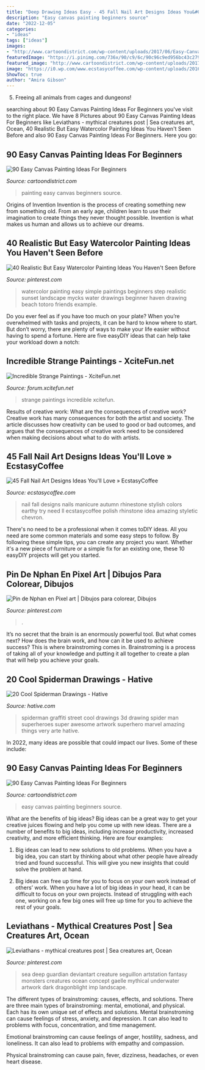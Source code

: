 ```yaml
---
title: "Deep Drawing Ideas Easy - 45 Fall Nail Art Designs Ideas You&#039;ll Love » Ecstasycoffee"
description: "Easy canvas painting beginners source"
date: "2022-12-05"
categories:
- "ideas"
tags: ["ideas"]
images:
- "http://www.cartoondistrict.com/wp-content/uploads/2017/06/Easy-Canvas-Painting-Ideas-For-Beginners0201.jpg"
featuredImage: "https://i.pinimg.com/736x/90/c9/6c/90c96c9ed956bc43c279c18aa3d85776.jpg"
featured_image: "http://www.cartoondistrict.com/wp-content/uploads/2017/06/Easy-Canvas-Painting-Ideas-For-Beginners0201.jpg"
image: "https://i0.wp.com/www.ecstasycoffee.com/wp-content/uploads/2016/10/Fall-Nail-Designs-28.jpg?resize=736%2C981"
ShowToc: true
author: "Amira Gibson"
---
```



5. Freeing all animals from cages and dungeons!

	

		
searching about 90 Easy Canvas Painting Ideas For Beginners you've visit to the right place. We have 8 Pictures about 90 Easy Canvas Painting Ideas For Beginners like Leviathans - mythical creatures post | Sea creatures art, Ocean, 40 Realistic But Easy Watercolor Painting Ideas You Haven&#039;t Seen Before and also 90 Easy Canvas Painting Ideas For Beginners. Here you go:
		
    
## 90 Easy Canvas Painting Ideas For Beginners

<img loading=lazy src="http://www.cartoondistrict.com/wp-content/uploads/2017/06/Easy-Canvas-Painting-Ideas-For-Beginners0201.jpg" onerror="this.onerror=null;this.src='https://tse2.mm.bing.net/th?id=OIP.hI1Tv4Y6Y5t2unCN60fbQgHaLc&amp;pid=15.1';" alt="90 Easy Canvas Painting Ideas For Beginners">

_Source: cartoondistrict.com_

>painting easy canvas beginners source. 

	

Origins of Invention
Invention is the process of creating something new from something old. From an early age, children learn to use their imagination to create things they never thought possible. Invention is what makes us human and allows us to achieve our dreams.

    
## 40 Realistic But Easy Watercolor Painting Ideas You Haven&#039;t Seen Before

<img loading=lazy src="https://i.pinimg.com/736x/d6/2d/88/d62d88fc1b6486cd49d11cc38ba2f3b2.jpg" onerror="this.onerror=null;this.src='https://tse4.mm.bing.net/th?id=OIP.JmBcqHgvhPaAyiizfhsYewHaJ3&amp;pid=15.1';" alt="40 Realistic But Easy Watercolor Painting Ideas You Haven&#039;t Seen Before">

_Source: pinterest.com_

>watercolor painting easy simple paintings beginners step realistic sunset landscape mycks water drawings beginner haven drawing beach totoro friends example. 

	

Do you ever feel as if you have too much on your plate? When you’re overwhelmed with tasks and projects, it can be hard to know where to start. But don’t worry, there are plenty of ways to make your life easier without having to spend a fortune. Here are five easyDIY ideas that can help take your workload down a notch: 

    
## Incredible Strange Paintings - XciteFun.net

<img loading=lazy src="https://img.xcitefun.net/users/2013/02/314807,xcitefun-incredibly-strange-paintings-2.jpg" onerror="this.onerror=null;this.src='https://tse1.mm.bing.net/th?id=OIP.yzFW6iZu2MuChp7V_xhIuAHaMK&amp;pid=15.1';" alt="Incredible Strange Paintings - XciteFun.net">

_Source: forum.xcitefun.net_

>strange paintings incredible xcitefun. 

	

Results of creative work: What are the consequences of creative work?
Creative work has many consequences for both the artist and society. The article discusses how creativity can be used to good or bad outcomes, and argues that the consequences of creative work need to be considered when making decisions about what to do with artists.

    
## 45 Fall Nail Art Designs Ideas You&#039;ll Love » EcstasyCoffee

<img loading=lazy src="https://i0.wp.com/www.ecstasycoffee.com/wp-content/uploads/2016/10/Fall-Nail-Designs-28.jpg?resize=736%2C981" onerror="this.onerror=null;this.src='https://tse2.mm.bing.net/th?id=OIP.xgXVRctQH1Y_m-ofVlEWHwHaJ3&amp;pid=15.1';" alt="45 Fall Nail Art Designs Ideas You&#039;ll Love » EcstasyCoffee">

_Source: ecstasycoffee.com_

>nail fall designs nails manicure autumn rhinestone stylish colors earthy try need ll ecstasycoffee polish rhinstone idea amazing styletic chevron. 

	

There's no need to be a professional when it comes toDIY ideas. All you need are some common materials and some easy steps to follow. By following these simple tips, you can create any project you want. Whether it's a new piece of furniture or a simple fix for an existing one, these 10 easyDIY projects will get you started.

    
## Pin De Nphan En Pixel Art | Dibujos Para Colorear, Dibujos

<img loading=lazy src="https://i.pinimg.com/736x/90/c9/6c/90c96c9ed956bc43c279c18aa3d85776.jpg" onerror="this.onerror=null;this.src='https://tse4.mm.bing.net/th?id=OIP.Q4UfYO79NHmgWbhGHk4OEAHaJ3&amp;pid=15.1';" alt="Pin de Nphan en Pixel art | Dibujos para colorear, Dibujos">

_Source: pinterest.com_

>. 

	

It’s no secret that the brain is an enormously powerful tool. But what comes next? How does the brain work, and how can it be used to achieve success? This is where brainstroming comes in. Brainstroming is a process of taking all of your knowledge and putting it all together to create a plan that will help you achieve your goals.

    
## 20 Cool Spiderman Drawings - Hative

<img loading=lazy src="https://hative.com/wp-content/uploads/2014/07/spiderman-drawings/4-spiderman-drawings.jpg" onerror="this.onerror=null;this.src='https://tse1.mm.bing.net/th?id=OIP.FoDb6moj54CFoORld7AAQwHaLH&amp;pid=15.1';" alt="20 Cool Spiderman Drawings - Hative">

_Source: hative.com_

>spiderman graffiti street cool drawings 3d drawing spider man superheroes super awesome artwork superhero marvel amazing things very arte hative. 

	

In 2022, many ideas are possible that could impact our lives. Some of these include: 

    
## 90 Easy Canvas Painting Ideas For Beginners

<img loading=lazy src="http://www.cartoondistrict.com/wp-content/uploads/2017/06/Easy-Canvas-Painting-Ideas-For-Beginners21-1.jpg" onerror="this.onerror=null;this.src='https://tse4.mm.bing.net/th?id=OIP.4OkhfQN4teidQ5dAVEC1JwHaJ4&amp;pid=15.1';" alt="90 Easy Canvas Painting Ideas For Beginners">

_Source: cartoondistrict.com_

>easy canvas painting beginners source. 

	

What are the benefits of big ideas?
Big ideas can be a great way to get your creative juices flowing and help you come up with new ideas. There are a number of benefits to big ideas, including increase productivity, increased creativity, and more efficient thinking. Here are four examples:
1. Big ideas can lead to new solutions to old problems. When you have a big idea, you can start by thinking about what other people have already tried and found successful. This will give you new insights that could solve the problem at hand.

2. Big ideas can free up time for you to focus on your own work instead of others’ work. When you have a lot of big ideas in your head, it can be difficult to focus on your own projects. Instead of struggling with each one, working on a few big ones will free up time for you to achieve the rest of your goals.

    
## Leviathans - Mythical Creatures Post | Sea Creatures Art, Ocean

<img loading=lazy src="https://i.pinimg.com/736x/d2/1b/df/d21bdf07dc2edb37f06c01973658f14b.jpg" onerror="this.onerror=null;this.src='https://tse4.mm.bing.net/th?id=OIP.900wSb2fa9ppGL_eRyU0eAHaKh&amp;pid=15.1';" alt="Leviathans - mythical creatures post | Sea creatures art, Ocean">

_Source: pinterest.com_

>sea deep guardian deviantart creature seguillon artstation fantasy monsters creatures ocean concept gaelle mythical underwater artwork dark dragonblight imp landscape. 

	

The different types of brainstroming: causes, effects, and solutions.
There are three main types of brainstroming: mental, emotional, and physical. Each has its own unique set of effects and solutions.
Mental brainstroming can cause feelings of stress, anxiety, and depression. It can also lead to problems with focus, concentration, and time management.

Emotional brainstroming can cause feelings of anger, hostility, sadness, and loneliness. It can also lead to problems with empathy and compassion.

Physical brainstroming can cause pain, fever, dizziness, headaches, or even heart disease.

